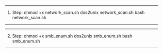 ---------------------------------------------------
1. Step: 
chmod +x network_scan.sh
dos2unix network_scan.sh
bash network_scan.sh
---------------------------------------------------
---------------------------------------------------
2. Step:
chmod +x smb_enum.sh
dos2unix smb_enum.sh
bash smb_enum.sh
---------------------------------------------------
